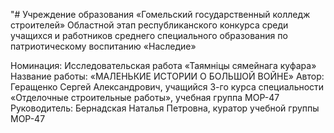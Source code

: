 "# Учреждение образования
«Гомельский государственный колледж строителей»
Областной этап республиканского конкурса среди учащихся и работников среднего специального образования по патриотическому воспитанию «Наследие»

Номинация: Исследовательская работа  «Таямнiцы сямейнага куфара»
Название работы:    «МАЛЕНЬКИЕ ИСТОРИИ О БОЛЬШОЙ ВОЙНЕ»
Автор: 
Геращенко Сергей Александрович, учащийся 3-го курса специальности «Отделочные строительные работы», учебная группа МОР-47
Руководитель: 
Бернадская Наталья Петровна, куратор учебной группы МОР-47
